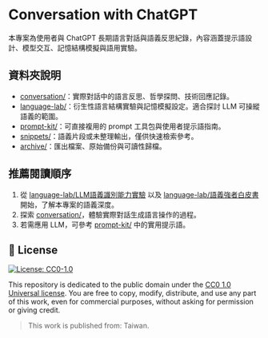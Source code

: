 # Conversation with ChatGPT

本專案為使用者與 ChatGPT 長期語言對話與語義反思紀錄，內容涵蓋提示語設計、模型交互、記憶結構模擬與語用實驗。

## 資料夾說明

- [conversation/](./conversation/)：實際對話中的語言反思、哲學探問、技術回應記錄。
- [language-lab/](./language-lab/)：衍生性語言結構實驗與記憶模擬設定。適合探討 LLM 可操縱語義的範圍。
- [prompt-kit/](./prompt-kit/)：可直接複用的 prompt 工具包與使用者提示語指南。
- [snippets/](./snippets/)：語義片段或未整理輸出，僅供快速檢索參考。
- [archive/](./archive/)：匯出檔案、原始備份與可讀性歸檔。

## 推薦閱讀順序

1. 從 [language-lab/LLM語義識別能力實驗](./language-lab/LLM語義識別能力實驗.md) 以及 [language-lab/語義強者白皮書](/language-lab/語義強者白皮書.md) 開始，了解本專案的語義深度。
2. 探索 [conversation/](./conversation/)，體驗實際對話生成語言操作的過程。
3. 若需應用 LLM，可參考 [prompt-kit/](./prompt-kit/) 中的實用提示語。

## 🪪 License

[![License: CC0-1.0](https://img.shields.io/badge/License-CC0%201.0-lightgrey.svg)](https://creativecommons.org/publicdomain/zero/1.0/)

This repository is dedicated to the public domain under the [CC0 1.0 Universal license](https://creativecommons.org/publicdomain/zero/1.0/).
You are free to copy, modify, distribute, and use any part of this work, even for commercial purposes, without asking for permission or giving credit.

> This work is published from: Taiwan.
